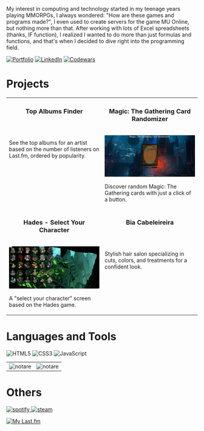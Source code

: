 My interest in computing and technology started in my teenage years playing MMORPGs, I always wondered: "How are these games and programs made?", I even used to create servers for the game MU Online, but nothing more than that. After working with lots of Excel spreadsheets (thanks, IF function), I realized I wanted to do more than just formulas and functions, and that's when I decided to dive right into the programming field.     

[![Portfolio](https://img.shields.io/badge/Portfolio-%23000000.svg?style=for-the-badge&logoColor=#FF7139)](https://renatosousa.netlify.app)
[![LinkedIn](https://img.shields.io/badge/linkedin-%230077B5.svg?style=for-the-badge&logo=linkedin&logoColor=white)](https://www.linkedin.com/in/devrenatosousa)
[![Codewars](https://img.shields.io/badge/Codewars-B1361E?style=for-the-badge&logo=codewars&logoColor=grey)](https://www.codewars.com/users/Notare)

# Projects

<table>
  
  <tr>
    <td width="50%" valign="top">
      <h3 align="center">Top Albums Finder</h3>
        <br />
        <a target="_blank" href="https://github.com/Notare/top-albums-finder">
            <img src="imgs/gif1.gif" width="100%" alt=""/>
        </a>
        <br />
        <p align="center">
          
  </a>
      </p>
        <p>See the top albums for an artist based on the number of listeners on Last.fm, ordered by popularity.</p>
    </td>
    <td width="50%" valign="top">
      <h3 align="center">Magic: The Gathering Card Randomizer</h3>
        <br />
      <a target="_blank" href="https://github.com/Notare/magic-the-gathering-card-randomizer">
            <img src="imgs/gif2.gif" width="100%"  alt=""/>
        </a>
        <br />
        <p align="center">
          
  
  </a>
      </p>
        <p>Discover random Magic: The Gathering cards with just a click of a button.</p>
    </td>
  </tr>
  
  <tr>
    <td width="50%" valign="top">
      <h3 align="center">Hades - Select Your Character</h3>
      <br />
        <a target="_blank" href="https://github.com/Notare/hades-select-your-character">
          <img src="imgs/gif3.gif" width="100%" alt=""/>
        </a>
      <br />
        <p align="center">
  
  </a>
      </p>
        <p>A "select your character" screen based on the Hades game.</p>
    </td>
    <td width="50%" valign="top">
      <h3 align="center">Bia Cabeleireira</h3>
        <br />
        <a target="_blank" href="https://github.com/Notare/bia-cabeleireira">
          <img src="imgs/gif4.gif" width="100%" alt=""/>
        </a>
        <br />
        <p align="center">
          
  
  </a>
      </p>
        <p>Stylish hair salon specializing in cuts, colors, and treatments for a confident look.</p>
    </td>
  </tr>
</table>

# Languages and Tools

![HTML5](https://img.shields.io/badge/html5-%23E34F26.svg?style=for-the-badge&logo=html5&logoColor=white)
![CSS3](https://img.shields.io/badge/css3-%231572B6.svg?style=for-the-badge&logo=css3&logoColor=white)
![JavaScript](https://img.shields.io/badge/javascript-%23323330.svg?style=for-the-badge&logo=javascript&logoColor=%23F7DF1E)

<table>
<td width="50%">
<img src="https://github-readme-stats.vercel.app/api?username=notare&show_icons=true&title_color=0080ff&text_color=000000&locale=en" alt="notare" />
</td>
<td width="50%">
<img src="http://github-readme-streak-stats.herokuapp.com?user=notare&date_format=M%20j%5B%2C%20Y%5D&ring=0080FF&fire=0080FF&currStreakLabel=0080FF" alt="notare" /></td>
</table>

# Others

<a href="https://open.spotify.com/user/rsousa10">
<img src="https://img.shields.io/badge/Spotify-1ED760?style=for-the-badge&logo=spotify&logoColor=white" alt="spotify"/>
</a>
<a href="https://steamcommunity.com/id/renatonotare">
<img src="https://img.shields.io/badge/Steam-000000?style=for-the-badge&logo=steam&logoColor=white" alt="steam"/>
</a>

[![My Last.fm](https://lastfm-recently-played.vercel.app/api?user=R_Sousa&count=10)](https://www.last.fm/user/R_Sousa)
